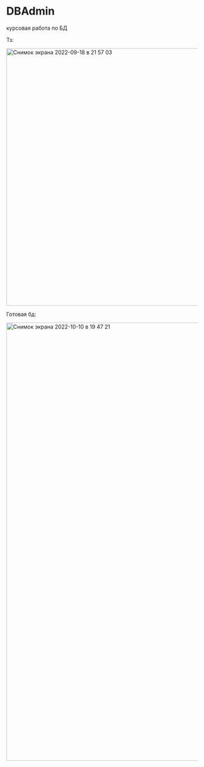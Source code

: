 # DBAdmin
курсовая работа по БД

Тз:

<img width="678" alt="Снимок экрана 2022-09-18 в 21 57 03" src="https://user-images.githubusercontent.com/75227915/190913536-9e2c523d-b39d-49d4-8223-d67e899c2e95.png">

Готовая бд:

<img width="1154" alt="Снимок экрана 2022-10-10 в 19 47 21" src="https://user-images.githubusercontent.com/75227915/194869786-3655ac56-2abb-47b9-8d24-acdfed98cd40.png">


